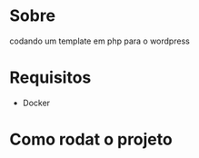 # Sobre

codando um template em php para o wordpress

# Requisitos
- Docker


# Como rodat o projeto

```
```

